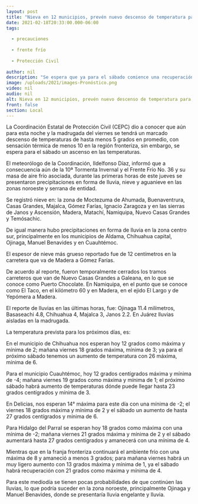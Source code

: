 ```yaml
---
layout: post
title: "Nieva en 12 municipios, prevén nuevo descenso de temperatura para este viernes"
date: 2021-02-18T20:33:00.000-06:00
tags:
  
  - precauciones
  
  - frente frío
  
  - Protección Civil
  
author: nil
description: "Se espera que ya para el sábado comience una recuperación de las temperaturas y terminen los efectos de la 10ª Tormenta Invernal y el Frente Frío No. 36"
image: /uploads/2021/images-Pronóstico.png
video: nil
audio: nil
alt: Nieva en 12 municipios, prevén nuevo descenso de temperatura para este viernes
front: false
section: Local
---
```


La Coordinación Estatal de Protección Civil (CEPC) dio a conocer que aún para esta noche y la madrugada del viernes se tendrá un marcado descenso de temperaturas de hasta menos 5 grados en promedio, con sensación térmica de menos 10 en la región fronteriza, sin embargo, se espera para el sábado un ascenso en las temperaturas.

El meteorólogo de la Coordinación, Ildelfonso Díaz, informó que a consecuencia aún de  la 10ª Tormenta Invernal y el Frente Frío No. 36 y su masa de aire frío asociada, durante las primeras horas de este jueves se presentaron precipitaciones en forma de lluvia, nieve y aguanieve en las zonas noroeste y serrana de entidad.

Se registró nieve en: la zona de Moctezuma de Ahumada, Buenaventrura, Casas Grandes, Majalca, Gómez Farías, Ignacio Zaragoza y en las sierras de Janos y Ascensión, Madera, Matachí, Namiquipa, Nuevo Casas Grandes y Temósachic.

De igual manera hubo precipitaciones en forma de lluvia en la zona centro sur, principalmente en los municipios de Aldama, Chihuahua capital, Ojinaga, Manuel Benavides y en Cuauhtémoc.

El espesor de nieve más grueso reportado fue de 12 centímetros en la carretera que va de Madera a Gómez Farías.

De acuerdo al reporte, fueron temporalmente cerrados los tramos carreteros que van de Nuevo Casas Grandes a Galeana, en lo que se conoce como Puerto Chocolate. En Namiquipa, en el punto que se conoce como El Taco, en el kilómetro 60 y en Madera, en el ejido El Largo y de Yepómera a Madera.

El reporte de lluvias en las últimas horas, fue: Ojinaga 11.4 milímetros, Basaseachi 4.8, Chihuahua 4, Majalca 3, Janos 2.2. En Juárez lluvias aisladas en la madrugada.

La temperatura prevista para los próximos días, es:

En el municipio de Chihuahua nos esperan hoy 12 grados como máxima y mínima de 2; mañana viernes 18 grados máxima, mínima de 3; ya para el próximo sábado tenemos un aumento de temperatura con 26 máxima, mínima de 6.

Para el municipio Cuauhtémoc, hoy 12 grados centígrados máxima y mínima de -4; mañana viernes 19 grados como máxima y mínima de 1; el próximo sábado habrá aumento de temperaturas dónde puede llegar hasta 23 grados centígrados y mínima de 3.

En Delicias, nos esperan 14° máxima para este día con una mínima de -2; el viernes 18 grados máxima y mínima de 2 y el sábado un aumento de hasta 27 grados centígrados y mínima de 6.

Para Hidalgo del Parral se esperan hoy 18 grados como máxima con una mínima de -2; mañana viernes 21 grados máxima y mínima de 2 y el sábado aumentará hasta 27 grados centígrados y amanecerá con una mínima de 4.

Mientras que en la franja fronteriza continuará el ambiente frío con una máxima de 8 y amaneció a menos 3 grados; para mañana viernes habrá un muy ligero aumento con 13 grados máxima y mínima de 1, ya el sábado habrá recuperación con 21 grados como máxima y mínima de 4.

Para este mediodía se tienen pocas probabilidades de que continúen las lluvias, lo que podría suceder en la zona noroeste, principalmente Ojinaga y Manuel Benavides, donde se presentaría lluvia engelante y lluvia.